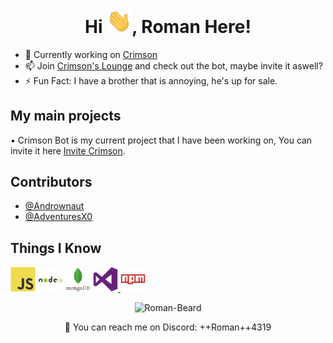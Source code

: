 <h1 align="center">Hi <img src="https://raw.githubusercontent.com/ABSphreak/ABSphreak/master/gifs/Hi.gif" width="40px" />, Roman Here!</h1>

- 🔭 Currently working on [Crimson](https://dsc.gg/invite-crimson)
- 📫 Join [Crimson's Lounge](https://discord.gg/DFZv2Zh) and check out the bot, maybe invite it aswell?
- ⚡ Fun Fact: I have a brother that is annoying, he's up for sale.


## My main projects

• Crimson Bot is my current project that I have been working on, You can invite it here [Invite Crimson](https://dsc.gg/invite-crimson).


## Contributors
- [@Andrownaut](https://github.com/Andrownaut)
- [@AdventuresX0](https://github.com/AdventuresX0)

## Things I Know
<p>
<a href="https://www.js.org/" target="_blank"> <img src="https://raw.githubusercontent.com/devicons/devicon/master/icons/javascript/javascript-original.svg" alt="javascript" width="40em" height="40em"/></a> 
<a href="https://www.nodejs.com/" target="_blank"> <img src="https://raw.githubusercontent.com/devicons/devicon/master/icons/nodejs/nodejs-original-wordmark.svg" alt="nodejs" width="40em" height="40em"/></a> 
<a href="https://www.mongodb.com/" target="_blank"> <img src="https://raw.githubusercontent.com/devicons/devicon/master/icons/mongodb/mongodb-original-wordmark.svg" alt="mongodb" width="40em" height="40em"/></a> 
<a href="https://www.visualstudio.com/" target="_blank"> <img src="https://raw.githubusercontent.com/devicons/devicon/master/icons/visualstudio/visualstudio-plain.svg" alt="VisualStudio" width="40em" height="40em"/> </a>
<a href="https://www.npmjs.org/" target="_blank"> <img src="https://raw.githubusercontent.com/devicons/devicon/master/icons/npm/npm-original-wordmark.svg" alt="NPM JS" width="40em" height="40em"/></a> 
</p>

<p align="center"> <img src="https://komarev.com/ghpvc/?username=Roman-Beard" alt="Roman-Beard" /> </p>
<p align="center">🔎 You can reach me on Discord: ++Roman++4319</p>
